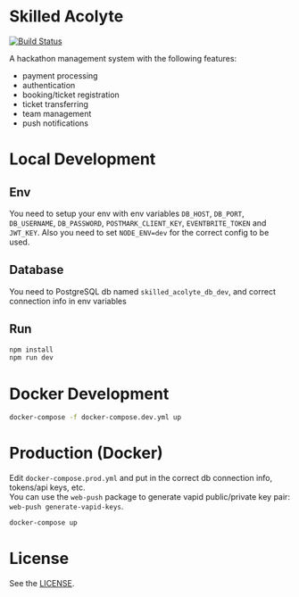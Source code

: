 # Skilled Acolyte

[![Build Status](https://travis-ci.org/unihackhq/skilled-acolyte-backend.svg?branch=develop)](https://travis-ci.org/unihackhq/skilled-acolyte-backend)

A hackathon management system with the following features:
* payment processing
* authentication
* booking/ticket registration
* ticket transferring
* team management
* push notifications

# Local Development
## Env
You need to setup your env with env variables `DB_HOST`, `DB_PORT`, `DB_USERNAME`, `DB_PASSWORD`, `POSTMARK_CLIENT_KEY`, `EVENTBRITE_TOKEN` and `JWT_KEY`.
Also you need to set `NODE_ENV=dev` for the correct config to be used.

## Database
You need to PostgreSQL db named `skilled_acolyte_db_dev`, and correct connection info in env variables

## Run
```Bash
npm install
npm run dev
```

# Docker Development
```Bash
docker-compose -f docker-compose.dev.yml up
```

# Production (Docker)
Edit `docker-compose.prod.yml` and put in the correct db connection info, tokens/api keys, etc.  
You can use the `web-push` package to generate vapid public/private key pair: `web-push generate-vapid-keys`.

```Bash
docker-compose up
```

# License
See the [LICENSE](LICENSE).
